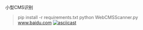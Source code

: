 小型CMS识别
>pip install -r requirements.txt
>python WebCMSScanner.py www.baidu.com
[![asciicast](https://asciinema.org/a/7BjBjx2UEgYwy0zzzoBD9FXV8.svg)](https://asciinema.org/a/7BjBjx2UEgYwy0zzzoBD9FXV8)
